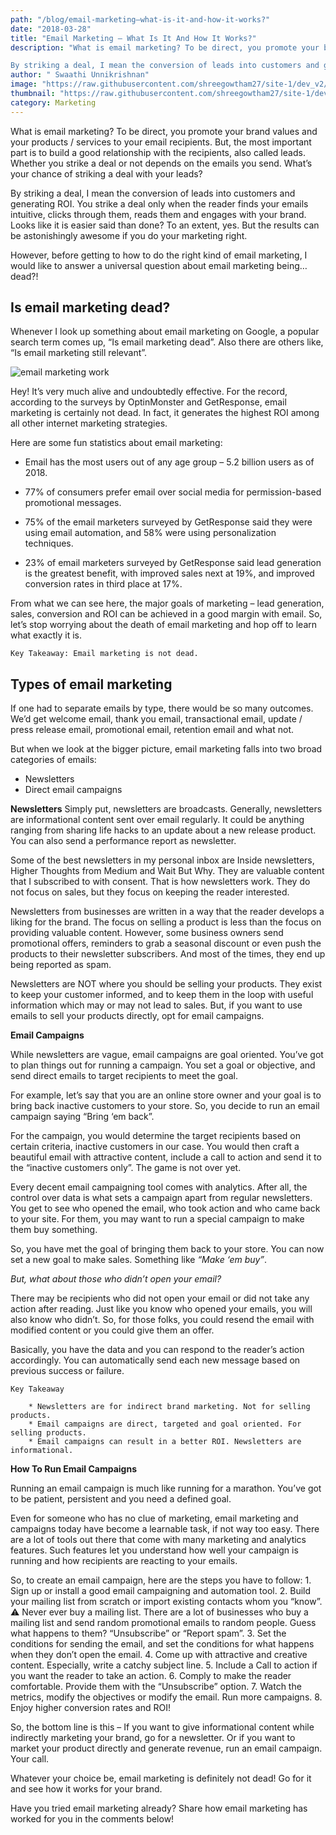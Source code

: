 ```yaml
---
path: "/blog/email-marketing–what-is-it-and-how-it-works?"
date: "2018-03-28"
title: "Email Marketing – What Is It And How It Works?"
description: "What is email marketing? To be direct, you promote your brand values and your products / services to your email recipients. But, the most important part is to build a good relationship with the recipients, also called leads. Whether you strike a deal or not depends on the emails you send. What’s your chance of striking a deal with your leads?

By striking a deal, I mean the conversion of leads into customers and generating ROI. You strike a deal only when the reader finds your emails intuitive, clicks through them, reads them and engages with your brand. Looks like it is easier said than done? To an extent, yes. But the results can be astonishingly awesome if you do your marketing right."
author: " Swaathi Unnikrishnan"
image: "https://raw.githubusercontent.com/shreegowtham27/site-1/dev_v2/src/images/blog/email-marketing-works/email-marketing.png"
thumbnail: "https://raw.githubusercontent.com/shreegowtham27/site-1/dev_v2/src/images/blog/email-marketing-works/email-marketing.png"
category: Marketing
--- 
```


What is email marketing? To be direct, you promote your brand values and your products / services to your email recipients. But, the most important part is to build a good relationship with the recipients, also called leads. Whether you strike a deal or not depends on the emails you send. What’s your chance of striking a deal with your leads?

By striking a deal, I mean the conversion of leads into customers and generating ROI. You strike a deal only when the reader finds your emails intuitive, clicks through them, reads them and engages with your brand. Looks like it is easier said than done? To an extent, yes. But the results can be astonishingly awesome if you <link-text url="https://www.j2store.org/blog/digital-marketing/email-marketing-do-you-know-that-someone-is-killing-your-emails.html" rel="noopener">do your marketing right.</link-text>


However, before getting to how to do the right kind of email marketing, I would like to answer a universal question about email marketing being… dead?!

## Is email marketing dead?
Whenever I look up something about email marketing on Google, a popular search term comes up, “Is email marketing dead”. Also there are others like, “Is email marketing still relevant”.

![email marketing work](https://raw.githubusercontent.com/shreegowtham27/site-1/dev_v2/src/images/blog/email-marketing-works/email-marketing-works-image1.png)


Hey! It’s very much alive and undoubtedly effective. For the record, according to the surveys by <link-text url="https://optinmonster.com/email-marketing-vs-social-media-performance-2016-2019-statistics/" rel="nofollow noopener">OptinMonster</link-text> and <link-text url="https://support.getresponse.com/uploads/2016/01/The-State-of-Email-Marketing-by-Industry-January-2016.pdf" rel="noopener nofollow">GetResponse</link-text>, email marketing is certainly not dead. In fact, it generates the highest ROI among all other internet marketing strategies.

Here are some fun statistics about email marketing:

- Email has the most users out of any age group – 5.2 billion users as of 2018.
- 77% of consumers prefer email over social media for permission-based promotional messages.
- 75% of the email marketers surveyed by GetResponse said they were using email automation, and 58% were using personalization techniques.

- 23% of email marketers surveyed by GetResponse said lead generation is the greatest benefit, with improved sales next at 19%, and improved conversion rates in third place at 17%.

From what we can see here, the major goals of marketing – lead generation, sales, conversion and ROI can be achieved in a good margin with email. So, let’s stop worrying about the death of email marketing and hop off to learn what exactly it is.

    Key Takeaway: Email marketing is not dead.

## Types of email marketing

If one had to separate emails by type, there would be so many outcomes. We’d get welcome email, thank you email, transactional email, update / press release email, promotional email, retention email and what not.

But when we look at the bigger picture, email marketing falls into two broad categories of emails:
* Newsletters
* Direct email campaigns

 **Newsletters**
Simply put, newsletters are broadcasts. Generally, newsletters are informational content sent over email regularly. It could be anything ranging from sharing life hacks to an update about a new release product. You can also send a performance report as newsletter.

Some of the best newsletters in my personal inbox are Inside newsletters, Higher Thoughts from Medium and Wait But Why. They are valuable content that I subscribed to with consent. That is how newsletters work. They do not focus on sales, but they focus on keeping the reader interested.

Newsletters from businesses are written in a way that the reader develops a liking for the brand. The focus on selling a product is less than the focus on providing valuable content. However, some business owners send promotional offers, reminders to grab a seasonal discount or even push the products to their newsletter subscribers. And most of the times, they end up being reported as spam.

Newsletters are NOT where you should be selling your products. They exist to keep your customer informed, and to keep them in the loop with useful information which may or may not lead to sales. But, if you want to use emails to sell your products directly, opt for email campaigns.

**Email Campaigns**

While newsletters are vague, email campaigns are goal oriented. You’ve got to plan things out for running a campaign. You set a goal or objective, and send direct emails to target recipients to meet the goal.

For example, let’s say that you are an online store owner and your goal is to bring back inactive customers to your store. So, you decide to run an email campaign saying “Bring ‘em back”.

For the campaign, you would determine the target recipients based on certain criteria, inactive customers in our case. You would then craft a beautiful email with attractive content, include a call to action and send it to the “inactive customers only”. The game is not over yet.

Every decent <link-text url="http://campaignrabbit.com/" target="_blank" rel="noopener">email campaigning tool</link-text> comes with analytics. After all, the control over data is what sets a campaign apart from regular newsletters. You get to see who opened the email, who took action and who came back to your site. For them, you may want to run a special campaign to make them buy something.

So, you have met the goal of bringing them back to your store. You can now set a new goal to make sales. Something like *“Make ‘em buy”*.

*But, what about those who didn’t open your email?*

There may be recipients who did not open your email or did not take any action after reading. Just like you know who opened your emails, you will also know who didn’t. So, for those folks, you could resend the email with modified content or you could give them an offer.

Basically, you have the data and you can respond to the reader’s action accordingly. You can automatically send each new message based on previous success or failure.

    Key Takeaway

        * Newsletters are for indirect brand marketing. Not for selling products.
        * Email campaigns are direct, targeted and goal oriented. For selling products.
        * Email campaigns can result in a better ROI. Newsletters are informational.


**How To Run Email Campaigns**

Running an email campaign is much like running for a marathon. You’ve got to be patient, persistent and you need a defined goal.

Even for someone who has no clue of marketing, email marketing and campaigns today have become a learnable task, if not way too easy. There are a lot of tools out there that come with many marketing and analytics features. Such features let you understand how well your campaign is running and how recipients are reacting to your emails.

So, to create an email campaign, here are the steps you have to follow:
        1. Sign up or install a <link-text url="http://campaignrabbit.com/" target="_blank" rel="noopener">good email campaigning and automation tool.</link-text>
        2. Build your mailing list from scratch or import existing contacts whom you “know”.
        ⚠ Never ever buy a mailing list. There are a lot of businesses who buy a mailing list and send random promotional emails to random people. Guess what happens to them? “Unsubscribe” or “Report spam”.
        3. Set the conditions for sending the email, and set the conditions for what happens when they don’t open the email.
        4. Come up with attractive and creative content. Especially, write a catchy subject line.
        5. Include a Call to action if you want the reader to take an action.
        6. Comply to make the reader comfortable. Provide them with the “Unsubscribe” option.
        7. Watch the metrics, modify the objectives or modify the email. Run more campaigns.
        8. Enjoy higher conversion rates and ROI!

So, the bottom line is this – If you want to give informational content while indirectly marketing your brand, go for a newsletter. Or if you want to market your product directly and generate revenue, run an email campaign. Your call.

Whatever your choice be, email marketing is definitely not dead! Go for it and see how it works for your brand.

Have you tried email marketing already? Share how email marketing has worked for you in the comments below!

